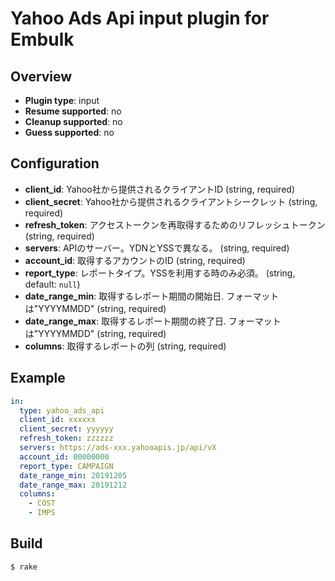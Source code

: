 # Yahoo Ads Api input plugin for Embulk

## Overview

* **Plugin type**: input
* **Resume supported**: no
* **Cleanup supported**: no
* **Guess supported**: no

## Configuration

- **client_id**: Yahoo社から提供されるクライアントID (string, required)
- **client_secret**: Yahoo社から提供されるクライアントシークレット (string, required)
- **refresh_token**: アクセストークンを再取得するためのリフレッシュトークン (string, required)
- **servers**: APIのサーバー。YDNとYSSで異なる。 (string, required)
- **account_id**: 取得するアカウントのID (string, required)
- **report_type**: レポートタイプ。YSSを利用する時のみ必須。 (string, default: `null`)
- **date_range_min**: 取得するレポート期間の開始日. フォーマットは"YYYYMMDD" (string, required)
- **date_range_max**: 取得するレポート期間の終了日. フォーマットは"YYYYMMDD" (string, required)
- **columns**: 取得するレポートの列 (string, required)

## Example

```yaml
in:
  type: yahoo_ads_api
  client_id: xxxxxx
  client_secret: yyyyyy
  refresh_token: zzzzzz
  servers: https://ads-xxx.yahooapis.jp/api/vX
  account_id: 00000000
  report_type: CAMPAIGN
  date_range_min: 20191205
  date_range_max: 20191212
  columns:
    - COST
    - IMPS
```


## Build

```
$ rake
```

